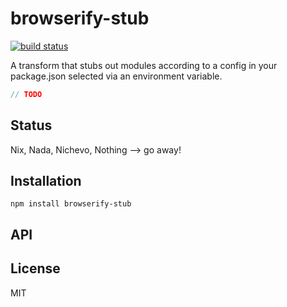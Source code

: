 # browserify-stub
[![build status](https://secure.travis-ci.org/thlorenz/browserify-stub.png)](http://travis-ci.org/thlorenz/browserify-stub)

A transform that stubs out modules according to a config in your package.json selected via an environment variable.

```js
// TODO
```

## Status

Nix, Nada, Nichevo, Nothing --> go away!
## Installation

    npm install browserify-stub

## API


## License

MIT
